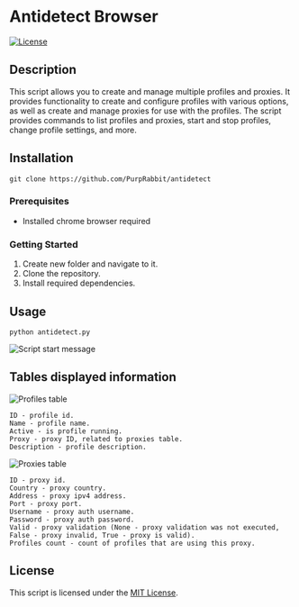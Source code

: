 # Antidetect Browser

[![License](https://img.shields.io/badge/license-MIT-blue.svg)](LICENSE)

## Description

This script allows you to create and manage multiple profiles and proxies. It provides functionality to create and configure profiles with various options, as well as create and manage proxies for use with the profiles. The script provides commands to list profiles and proxies, start and stop profiles, change profile settings, and more.

## Installation

    git clone https://github.com/PurpRabbit/antidetect

### Prerequisites

- Installed chrome browser required

### Getting Started

1. Create new folder and navigate to it.
2. Clone the repository.
3. Install required dependencies.

## Usage

    python antidetect.py

![Script start message](https://i.imgur.com/1zc4GI1.png)

## Tables displayed information

![Profiles table](https://i.imgur.com/eHDgS8l.png)

    ID - profile id.
    Name - profile name.
    Active - is profile running.
    Proxy - proxy ID, related to proxies table.
    Description - profile description.

![Proxies table](https://i.imgur.com/Na06std.png)

    ID - proxy id.
    Country - proxy country.
    Address - proxy ipv4 address.
    Port - proxy port.
    Username - proxy auth username.
    Password - proxy auth password.
    Valid - proxy validation (None - proxy validation was not executed, False - proxy invalid, True - proxy is valid).
    Profiles count - count of profiles that are using this proxy.

## License

This script is licensed under the [MIT License](LICENSE).
